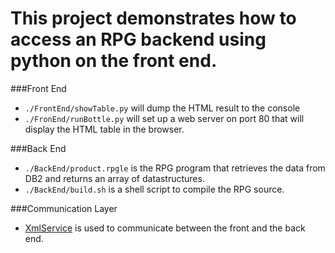 This project demonstrates how to access an RPG backend using python on the front end.
=======

###Front End
+ `./FrontEnd/showTable.py` will dump the HTML result to the console
+ `./FronEnd/runBottle.py` will set up a web server on port 80 that will display the 
HTML table in the browser.

###Back End
+ `./BackEnd/product.rpgle` is the RPG program that retrieves the data from DB2 and returns an array of datastructures.
+ `./BackEnd/build.sh` is a shell script to compile the RPG source.

###Communication Layer
+ [XmlService](https://www.ibm.com/developerworks/community/wikis/home?lang=en#!/wiki/IBM%20i%20Technology%20Updates/page/Python) is used to communicate between the front and the back end.
